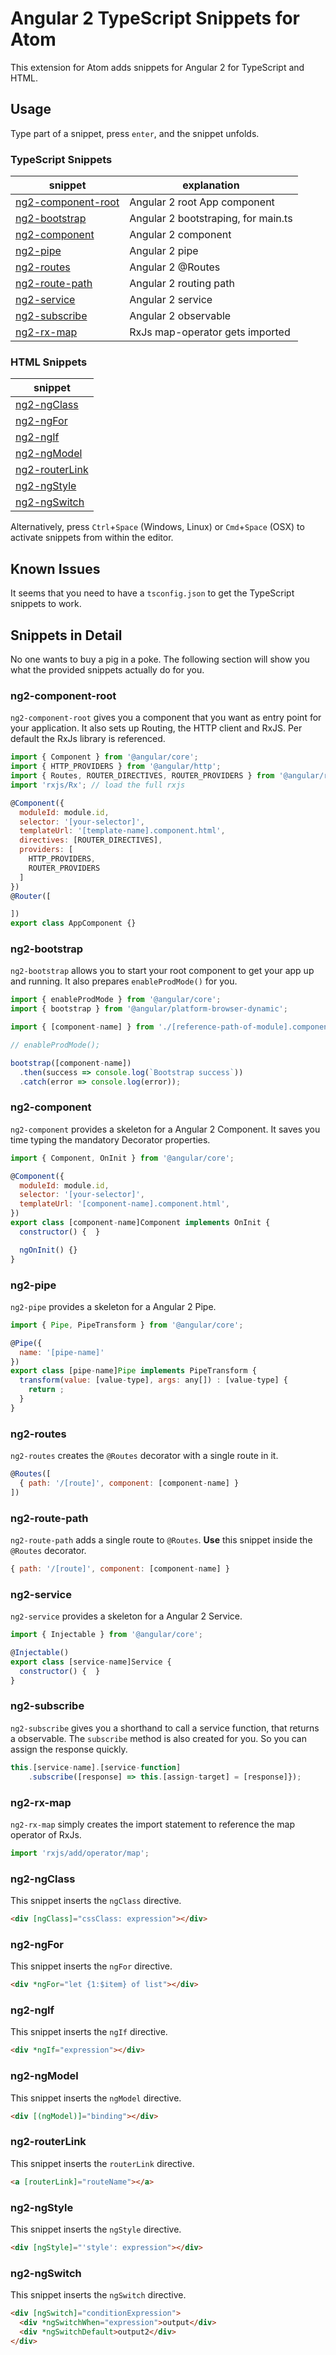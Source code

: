 # Angular 2 TypeScript Snippets for Atom

This extension for Atom adds snippets for Angular 2 for TypeScript and HTML.

## Usage

Type part of a snippet, press `enter`, and the snippet unfolds.

### TypeScript Snippets

|snippet              |explanation                         |
|---------------------|------------------------------------|
|[ng2-component-root](#ng2-component-root) |Angular 2 root App component        |
|[ng2-bootstrap](#ng2-bootstrap)   |Angular 2 bootstraping, for main.ts |
|[ng2-component](#ng2-component)   |Angular 2 component                 |
|[ng2-pipe](#ng2-pipe)             |Angular 2 pipe                      |
|[ng2-routes](#ng2-routes)         |Angular 2 @Routes                   |
|[ng2-route-path](#ng2-route-path) |Angular 2 routing path              |
|[ng2-service](#ng2-service)       |Angular 2 service                   |
|[ng2-subscribe](#ng2-subscribe)   |Angular 2 observable                |
|[ng2-rx-map](#ng2-rx-map)         |RxJs map-operator gets imported     |

### HTML Snippets

|snippet                          |
|---------------------------------|
|[ng2-ngClass](#ng2-ngclass)      |
|[ng2-ngFor](#ng2-ngfor)          |
|[ng2-ngIf](#ng2-ngif)            |
|[ng2-ngModel](#ng2-ngmodel)      |
|[ng2-routerLink](#ng2-routerlink)|
|[ng2-ngStyle](#ng2-ngstyle)      |
|[ng2-ngSwitch](#ng2-ngswitch)    |

Alternatively, press `Ctrl`+`Space` (Windows, Linux) or `Cmd`+`Space` (OSX) to activate snippets from within the editor.

## Known Issues

It seems that you need to have a `tsconfig.json` to get the TypeScript snippets to work.

## Snippets in Detail

No one wants to buy a pig in a poke. The following section will show you what the provided snippets actually do for you.

### ng2-component-root

`ng2-component-root` gives you a component that you want as entry point for your application.
It also sets up Routing, the HTTP client and RxJS.
Per default the RxJs library is referenced.

```javascript
import { Component } from '@angular/core';
import { HTTP_PROVIDERS } from '@angular/http';
import { Routes, ROUTER_DIRECTIVES, ROUTER_PROVIDERS } from '@angular/router';
import 'rxjs/Rx'; // load the full rxjs

@Component({
  moduleId: module.id,
  selector: '[your-selector]',
  templateUrl: '[template-name].component.html',
  directives: [ROUTER_DIRECTIVES],
  providers: [
    HTTP_PROVIDERS,
    ROUTER_PROVIDERS
  ]
})
@Router([

])
export class AppComponent {}
```

### ng2-bootstrap

`ng2-bootstrap` allows you to start your root component to get your app up and running.
It also prepares `enableProdMode()` for you.

```javascript
import { enableProdMode } from '@angular/core';
import { bootstrap } from '@angular/platform-browser-dynamic';

import { [component-name] } from './[reference-path-of-module].component';

// enableProdMode();

bootstrap([component-name])
  .then(success => console.log(`Bootstrap success`))
  .catch(error => console.log(error));
```

### ng2-component

`ng2-component` provides a skeleton for a Angular 2 Component.
It saves you time typing the mandatory Decorator properties.

```javascript
import { Component, OnInit } from '@angular/core';

@Component({
  moduleId: module.id,
  selector: '[your-selector]',
  templateUrl: '[component-name].component.html',
})
export class [component-name]Component implements OnInit {
  constructor() {  }

  ngOnInit() {}
}
```

### ng2-pipe

`ng2-pipe` provides a skeleton for a Angular 2 Pipe.

```javascript
import { Pipe, PipeTransform } from '@angular/core';

@Pipe({
  name: '[pipe-name]'
})
export class [pipe-name]Pipe implements PipeTransform {
  transform(value: [value-type], args: any[]) : [value-type] {
    return ;
  }
}
```

### ng2-routes

`ng2-routes` creates the `@Routes` decorator with a single route in it.

```javascript
@Routes([
  { path: '/[route]', component: [component-name] }
])
```

### ng2-route-path

`ng2-route-path` adds a single route to `@Routes`.
**Use** this snippet inside the `@Routes` decorator.

```javascript
{ path: '/[route]', component: [component-name] }
```

### ng2-service

`ng2-service` provides a skeleton for a Angular 2 Service.

```javascript
import { Injectable } from '@angular/core';

@Injectable()
export class [service-name]Service {
  constructor() {  }
}
```

### ng2-subscribe

`ng2-subscribe` gives you a shorthand to call a service function, that returns a observable.
The `subscribe` method is also created for you. So you can assign the response quickly.

```javascript
this.[service-name].[service-function]
    .subscribe([response] => this.[assign-target] = [response]});
```

### ng2-rx-map

`ng2-rx-map` simply creates the import statement to reference the map operator of RxJs.

```javascript
import 'rxjs/add/operator/map';
```

### ng2-ngClass

This snippet inserts the `ngClass` directive.

```html
<div [ngClass]="cssClass: expression"></div>
```

### ng2-ngFor

This snippet inserts the `ngFor` directive.

```html
<div *ngFor="let {1:$item} of list"></div>
```

### ng2-ngIf

This snippet inserts the `ngIf` directive.

```html
<div *ngIf="expression"></div>
```

### ng2-ngModel

This snippet inserts the `ngModel` directive.

```html
<div [(ngModel)]="binding"></div>
```

### ng2-routerLink

This snippet inserts the `routerLink` directive.

```html
<a [routerLink]="routeName"></a>
```

### ng2-ngStyle

This snippet inserts the `ngStyle` directive.

```html
<div [ngStyle]="'style': expression"></div>
```

### ng2-ngSwitch

This snippet inserts the `ngSwitch` directive.

```html
<div [ngSwitch]="conditionExpression">
  <div *ngSwitchWhen="expression">output</div>
  <div *ngSwitchDefault>output2</div>
</div>
```

